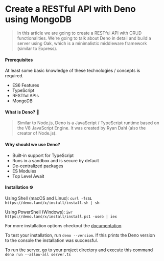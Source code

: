 # Create a RESTful API with Deno using MongoDB

> In this article we are going to create a RESTful API with CRUD functionalities. We're going to talk about Deno in detail and build a server using Oak, which is a minimalistic middleware framework (similar to Express).

#### Prerequisites

At least some basic knowledge of these technologies / concepts is required.

- ES6 Features
- TypeScript
- RESTful APIs
- MongoDB

#### What is Deno? 🦕

> Similar to Node.js, Deno is a JavaScript / TypeScript runtime based on the V8 JavaScript Engine. It was created by Ryan Dahl (also the creator of Node.js).

#### Why should we use Deno?

- Built-in support for TypeScript
- Runs in a sandbox and is secure by default
- De-centralized packages
- ES Modules
- Top Level Await

#### Installation ⚙️

Using Shell (macOS and Linux):
`curl -fsSL https://deno.land/x/install/install.sh | sh`

Using PowerShell (Windows):
`iwr https://deno.land/x/install/install.ps1 -useb | iex`

For more installation options checkout the [documentation](https://deno.land/manual/getting_started/installation)

To test your installation, run `deno --version`. If this prints the Deno version to the console the installation was successful.

To run the server, go to your project directory and execute this command
`deno run --allow-all server.ts`